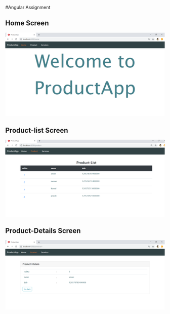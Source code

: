 #Angular Assignment
## Home Screen
![](output1.png)
## Product-list Screen
![](output2.png)
## Product-Details Screen
![](output3.png)
